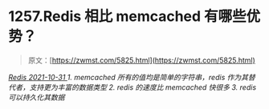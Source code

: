 <!--yml
category: 未分类
date: 0001-01-01 00:00:00
-->

# 1257.Redis 相比 memcached 有哪些优势？

> 原文：[https://zwmst.com/5825.html](https://zwmst.com/5825.html)

   [ *Redis* ](https://zwmst.com/redis)*[ <time datetime="2021-11-01T00:54:38+08:00"> 2021-10-31 </time> ](https://zwmst.com/5825.html)  1.  memcached 所有的值均是简单的字符串，redis 作为其替代者，支持更为丰富的数据类型
2.  redis 的速度比 memcached 快很多
3.  redis 可以持久化其数据*